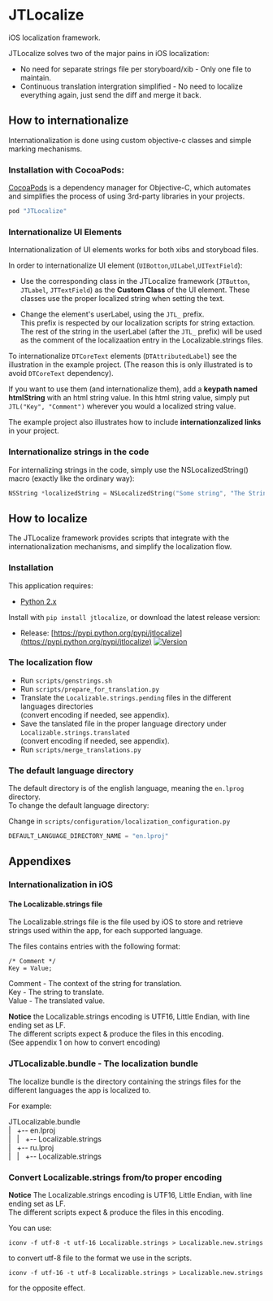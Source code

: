 JTLocalize
==========

iOS localization framework.

JTLocalize solves two of the major pains in iOS localization:
- No need for separate strings file per storyboard/xib - Only one file to maintain.
- Continuous translation intergration simplified - No need to localize everything again, just send the diff and merge it back. 

## How to internationalize

Internationalization is done using custom objective-c classes and simple marking mechanisms.

### Installation with CocoaPods:

[CocoaPods](http://cocoapods.org) is a dependency manager for Objective-C, which automates and simplifies the process of using 3rd-party libraries in your projects.

```ruby
pod "JTLocalize"
```

### Internationalize UI Elements

Internationalization of UI elements works for both xibs and storyboad files.

In order to internationalize UI element (`UIBotton`,`UILabel`,`UITextField`):
- Use the corresponding class in the JTLocalize framework (`JTButton`, `JTLabel`, `JTTextField`) as the <b>Custom Class</b> of the UI element. 
These classes use the proper localized string when setting the text.

- Change the element's userLabel, using the `JTL_` prefix.  
This prefix is respected by our localization scripts for string extaction.  
The rest of the string in the userLabel (after the `JTL_` prefix) will be used as the comment of the localizaation entry in the Localizable.strings files.

To internationalize `DTCoreText` elements (`DTAttributedLabel`) see the illustration in the example project.
(The reason this is only illustrated is to avoid `DTCoreText` dependency). 

If you want to use them (and internationalize them), add a **keypath named htmlString** with an html string value.
In this html string value, simply put `JTL("Key", "Comment")` wherever you would a localized string value.

The example project also illustrates how to include **internationzalized links** in your project.   

### Internationalize strings in the code

For internalizing strings in the code, simply use the NSLocalizedString() macro (exactly like the ordinary way): 
```objective-c
NSString *localizedString = NSLocalizedString("Some string", "The Strings context for translation")
```

## How to localize

The JTLocalize framework provides scripts that integrate with the internationalization mechanisms, and simplify the localization flow.

### Installation

This application requires:

* [Python 2.x](https://www.python.org/download/)

Install with `pip install jtlocalize`, or download the latest release version:

* Release: [https://pypi.python.org/pypi/jtlocalize](https://pypi.python.org/pypi/jtlocalize) [![Version](http://img.shields.io/pypi/v/jtlocalize.svg?style=flat)](https://pypi.python.org/pypi/jtlocalize)

### The localization flow

- Run `scripts/genstrings.sh`
- Run `scripts/prepare_for_translation.py`
- Translate the `Localizable.strings.pending` files in the different languages directories  
(convert encoding if needed, see appendix).
- Save the tanslated file in the proper language directory under `Localizable.strings.translated`  
(convert encoding if needed, see appendix).
- Run `scripts/merge_translations.py`


### The default language directory

The default directory is of the english language, meaning the `en.lprog` directory.  
To change the default language directory:

Change in `scripts/configuration/localization_configuration.py`

```python
DEFAULT_LANGUAGE_DIRECTORY_NAME = "en.lproj"
``` 


## Appendixes

### Internationalization in iOS

#### The Localizable.strings file
The Localizable.strings file is the file used by iOS to store and retrieve strings used within the app, for each supported language.

The files contains entries with the following format:
```
/* Comment */
Key = Value;
```

Comment - The context of the string for translation.  
Key - The string to translate.  
Value - The translated value.  

**Notice** the Localizable.strings encoding is UTF16, Little Endian, with line ending set as LF.  
The different scripts expect & produce the files in this encoding.  
(See appendix 1 on how to convert encoding)  


### JTLocalizable.bundle - The localization bundle

The localize bundle is the directory containing the strings files for the different languages the app is localized to.

For example:

JTLocalizable.bundle  
|&nbsp;&nbsp;&nbsp;+-- en.lproj  
|&nbsp;&nbsp;&nbsp;|&nbsp;&nbsp;&nbsp;+-- Localizable.strings  
|&nbsp;&nbsp;&nbsp;+-- ru.lproj  
|&nbsp;&nbsp;&nbsp;|&nbsp;&nbsp;&nbsp;+-- Localizable.strings  


### Convert Localizable.strings from/to proper encoding

**Notice** The Localizable.strings encoding is UTF16, Little Endian, with line ending set as LF.  
The different scripts expect & produce the files in this encoding.  

You can use:
```
iconv -f utf-8 -t utf-16 Localizable.strings > Localizable.new.strings 
```
to convert utf-8 file to the format we use in the scripts.

```
iconv -f utf-16 -t utf-8 Localizable.strings > Localizable.new.strings
```
for the opposite effect. 



